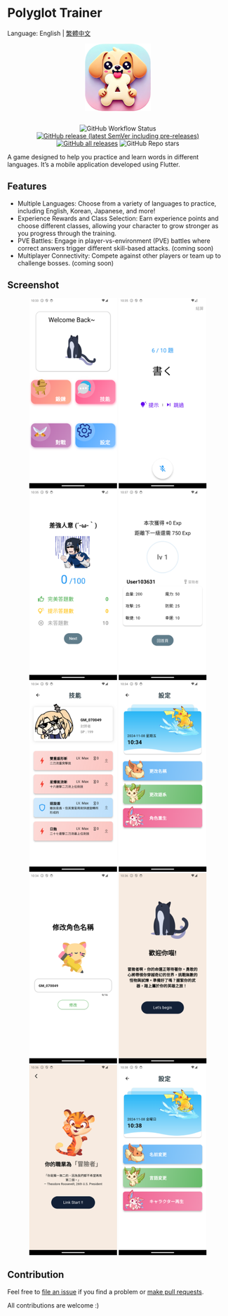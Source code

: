 # Polyglot Trainer

Language: English | [繁體中文](README-ZH_TW.md)

<div align=center>
<img src="./assets/image/app_icon.png" width = "150" alt="" align=center />
<br><br>

![GitHub Workflow Status](https://img.shields.io/github/actions/workflow/status/ChenJyunKai/Polyglot-Trainer/main.yml?color=%238BC34A&style=for-the-badge)
[![GitHub release (latest SemVer including pre-releases)](https://img.shields.io/github/v/release/ChenJyunKai/Polyglot-Trainer?include_prereleases&style=for-the-badge)](https://github.com/ChenJyunKai/Polyglot-Trainer/releases)
[![GitHub all releases](https://img.shields.io/github/downloads/ChenJyunKai/Polyglot-Trainer/total?color=%234CAF50&style=for-the-badge)](https://github.com/ChenJyunKai/Polyglot-Trainer/releases)
![GitHub Repo stars](https://img.shields.io/github/stars/ChenJyunKai/Polyglot-Trainer?color=%23FFC107&style=for-the-badge)

</div>

A game designed to help you practice and learn words in different languages. It’s a mobile
application developed using Flutter.

## Features

- Multiple Languages: Choose from a variety of languages to practice, including English, Korean,
  Japanese, and more!
- Experience Rewards and Class Selection: Earn experience points and choose different classes,
  allowing your character to grow stronger as you progress through the training.
- PVE Battles: Engage in player-vs-environment (PVE) battles where correct answers trigger different
  skill-based attacks. (coming soon)
- Multiplayer Connectivity: Compete against other players or team up to challenge bosses. (coming
  soon)

## Screenshot

<div align=center>
<img src="assets/screenshot/home_page.png" width = "200" />
<img src="assets/screenshot/train_page.png" width = "200"  />
<img src="assets/screenshot/settlement_page.png" width = "200"  />
<img src="assets/screenshot/upgrade_page.png" width = "200" />
<img src="assets/screenshot/skill_page.png" width = "200" />
<img src="assets/screenshot/settings_page.png" width = "200" />
<img src="assets/screenshot/rename_page.png" width = "200" />
<img src="assets/screenshot/welcome_page.png" width = "200" />
<img src="assets/screenshot/generate_page.png" width = "200" />
<img src="assets/screenshot/settings_page_jp.png" width = "200" />
</div>

## Contribution

Feel free to [file an issue](https://github.com/ChenJyunKai/Polyglot-Trainer/issues/new) if you find
a problem or [make pull requests](https://github.com/ChenJyunKai/Polyglot-Trainer/pulls).

All contributions are welcome :)
